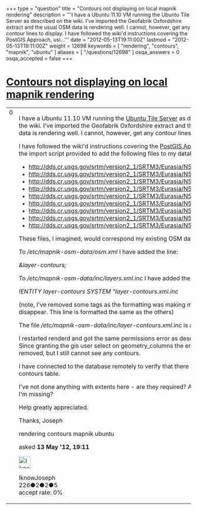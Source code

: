 +++
type = "question"
title = "Contours not displaying on local mapnik rendering"
description = '''I have a Ubuntu 11.10 VM running the Ubuntu Tile Server as described on the wiki. I&#x27;ve imported the Geofabrik Oxfordshire extract and the usual OSM data is rendering well. I cannot, however, get any contour lines to display.  I have followed the wiki&#x27;d instructions covering the PostGIS Approach, usi...'''
date = "2012-05-13T19:11:00Z"
lastmod = "2012-05-13T19:11:00Z"
weight = 12698
keywords = [ "rendering", "contours", "mapnik", "ubuntu" ]
aliases = [ "/questions/12698" ]
osqa_answers = 0
osqa_accepted = false
+++

<div class="headNormal">

# [Contours not displaying on local mapnik rendering](/questions/12698/contours-not-displaying-on-local-mapnik-rendering)

</div>

<div id="main-body">

<div id="askform">

<table id="question-table" style="width:100%;">
<colgroup>
<col style="width: 50%" />
<col style="width: 50%" />
</colgroup>
<tbody>
<tr>
<td style="width: 30px; vertical-align: top"><div class="vote-buttons">
<span id="post-12698-upvote" class="ajax-command post-vote up" rel="nofollow" title="I like this post (click again to cancel)"> </span>
<div id="post-12698-score" class="post-score" title="current number of votes">
0
</div>
<span id="post-12698-downvote" class="ajax-command post-vote down" rel="nofollow" title="I dont like this post (click again to cancel)"> </span> <span id="favorite-mark" class="ajax-command favorite-mark" rel="nofollow" title="mark/unmark this question as favorite (click again to cancel)"> </span>
<div id="favorite-count" class="favorite-count">
&#10;</div>
</div></td>
<td><div id="item-right">
<div class="question-body">
<p>I have a Ubuntu 11.10 VM running the <a href="http://wiki.openstreetmap.org/wiki/Ubuntu_tile_server">Ubuntu Tile Server</a> as described on the wiki. I've imported the Geofabrik Oxfordshire extract and the usual OSM data is rendering well. I cannot, however, get any contour lines to display.</p>
<p>I have followed the wiki'd instructions covering the <a href="http://wiki.openstreetmap.org/wiki/Contours#The_PostGIS_approach">PostGIS Approach</a>, using the import script provided to add the following files to my database:</p>
<ul>
<li><a href="http://dds.cr.usgs.gov/srtm/version2_1/SRTM3/Eurasia/N51E115.hgt.zip">http://dds.cr.usgs.gov/srtm/version2_1/SRTM3/Eurasia/N51E115.hgt.zip</a></li>
<li><a href="http://dds.cr.usgs.gov/srtm/version2_1/SRTM3/Eurasia/N51E117.hgt.zip">http://dds.cr.usgs.gov/srtm/version2_1/SRTM3/Eurasia/N51E117.hgt.zip</a></li>
<li><a href="http://dds.cr.usgs.gov/srtm/version2_1/SRTM3/Eurasia/N51E118.hgt.zip">http://dds.cr.usgs.gov/srtm/version2_1/SRTM3/Eurasia/N51E118.hgt.zip</a></li>
<li><a href="http://dds.cr.usgs.gov/srtm/version2_1/SRTM3/Eurasia/N50E115.hgt.zip">http://dds.cr.usgs.gov/srtm/version2_1/SRTM3/Eurasia/N50E115.hgt.zip</a></li>
<li><a href="http://dds.cr.usgs.gov/srtm/version2_1/SRTM3/Eurasia/N50E116.hgt.zip">http://dds.cr.usgs.gov/srtm/version2_1/SRTM3/Eurasia/N50E116.hgt.zip</a></li>
<li><a href="http://dds.cr.usgs.gov/srtm/version2_1/SRTM3/Eurasia/N50E117.hgt.zip">http://dds.cr.usgs.gov/srtm/version2_1/SRTM3/Eurasia/N50E117.hgt.zip</a></li>
<li><a href="http://dds.cr.usgs.gov/srtm/version2_1/SRTM3/Eurasia/N52E115.hgt.zip">http://dds.cr.usgs.gov/srtm/version2_1/SRTM3/Eurasia/N52E115.hgt.zip</a></li>
<li><a href="http://dds.cr.usgs.gov/srtm/version2_1/SRTM3/Eurasia/N52E116.hgt.zip">http://dds.cr.usgs.gov/srtm/version2_1/SRTM3/Eurasia/N52E116.hgt.zip</a></li>
<li><a href="http://dds.cr.usgs.gov/srtm/version2_1/SRTM3/Eurasia/N52E117.hgt.zip">http://dds.cr.usgs.gov/srtm/version2_1/SRTM3/Eurasia/N52E117.hgt.zip</a></li>
</ul>
<p>These files, I imagined, would correspond my existing OSM data.</p>
<p>To <em>/etc/mapnik-osm-data/osm.xml</em> I have added the line:</p>
<p><em>&amp;layer-contours;</em></p>
<p>To <em>/etc/mapnik-osm-data/inc/layers.xml.inc</em> I have added the line:</p>
<p><em>!ENTITY layer-contours SYSTEM "layer-contours.xml.inc</em></p>
<p>(note, I've removed some tags as the formatting was making my line disappear. This line is formatted the same as the others)</p>
<p>The file <em>/etc/mapnik-osm-data/inc/layer-contours.xml.inc</em> is as <a href="http://pastebin.com/w74iKZ7W">pasted here</a></p>
<p>I restarted renderd and got the same permissions error as described <a href="http://lists.openstreetmap.org/pipermail/dev/2010-November/021045.html">here</a>. Since granting the gis user select on geometry_columns the error has been removed, but I still cannot see any contours.</p>
<p>I have connected to the database remotely to verify that there is data in the contours table.</p>
<p>I've not done anything with extents here - are they required? Anything else I'm missing?</p>
<p>Help greatly appreciated.</p>
<p>Thanks, Joseph</p>
</div>
<div id="question-tags" class="tags-container tags">
<span class="post-tag tag-link-rendering" rel="tag" title="see questions tagged &#39;rendering&#39;">rendering</span> <span class="post-tag tag-link-contours" rel="tag" title="see questions tagged &#39;contours&#39;">contours</span> <span class="post-tag tag-link-mapnik" rel="tag" title="see questions tagged &#39;mapnik&#39;">mapnik</span> <span class="post-tag tag-link-ubuntu" rel="tag" title="see questions tagged &#39;ubuntu&#39;">ubuntu</span>
</div>
<div id="question-controls" class="post-controls">
&#10;</div>
<div class="post-update-info-container">
<div class="post-update-info post-update-info-user">
<p>asked <strong>13 May '12, 19:11</strong></p>
<img src="https://secure.gravatar.com/avatar/50ac30a0553308fb00e6ac3126224239?s=32&amp;d=identicon&amp;r=g" class="gravatar" width="32" height="32" alt="IknowJoseph&#39;s gravatar image" />
<p><span>IknowJoseph</span><br />
<span class="score" title="226 reputation points">226</span><span title="2 badges"><span class="badge1">●</span><span class="badgecount">2</span></span><span title="2 badges"><span class="silver">●</span><span class="badgecount">2</span></span><span title="5 badges"><span class="bronze">●</span><span class="badgecount">5</span></span><br />
<span class="accept_rate" title="Rate of the user&#39;s accepted answers">accept rate:</span> <span title="IknowJoseph has no accepted answers">0%</span></p>
</div>
</div>
<div id="comments-container-12698" class="comments-container">
&#10;</div>
<div id="comment-tools-12698" class="comment-tools">
&#10;</div>
<div class="clear">
&#10;</div>
<div id="comment-12698-form-container" class="comment-form-container">
&#10;</div>
<div class="clear">
&#10;</div>
</div></td>
</tr>
</tbody>
</table>

</div>

</div>


